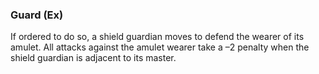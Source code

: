 ### **Guard** (Ex)

If ordered to do so, a shield guardian moves to defend the wearer of its amulet. All attacks against the amulet wearer take a –2 penalty when the shield guardian is adjacent to its master.